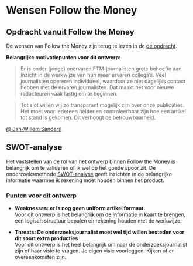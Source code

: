 # Wensen Follow the Money

## Opdracht vanuit Follow the Money
De wensen van Follow the Money zijn terug te lezen in de [de opdracht](https://jorik.gitbook.io/project-blauwdruk/opdracht_vanuit_follow-the-money).

__Belangrijke motivatiepunten voor dit ontwerp:__
> Er is onder (jonge) onervaren FTM-journalisten grote behoefte aan inzicht in de werkwijze van hun meer ervaren collega’s. Veel journalisten opereren individueel, waardoor ze niet dagelijks contact hebben met de ervaren journalisten. Dat maakt het voor nieuwe redacteuren vaak lastig om te beginnen.

> Tot slot willen wij zo transparant mogelijk zijn over onze publicaties. Het moet voor iedereen helder en controleerbaar zijn hoe een artikel tot stand is gekomen. Dit verhoogt de betrouwbaarheid.

[@ Jan-Willem Sanders](https://www.linkedin.com/in/janwillemsanders/?originalSubdomain=nl)


## SWOT-analyse
Het vaststellen van de rol van het ontwerp binnen Follow the Money is belangrijk om te valideren of ik wel op het goede spoor zit. De onderzoeksmethode [SWOT-analyse](https://jorik.gitbook.io/project-blauwdruk/research_methods/swot-analyse) geeft inzichten in de belangrijke informatie waarmee ik rekening moet houden binnen het product.


### Punten voor dit ontwerp
* __Weaknesses: er is nog geen uniform artikel formaat.__
<br>Voor dit ontwerp is het belangrijk om de informatie in kaart te brengen, een logisch structuur bepalen en rekening houden met de werkwijze.

* __Threats: De onderzoeksjournalist moet wel tijd willen besteden voor dit soort extra producties__
<br>Voor dit ontwerp is het heel belangrijk om naar de onderzoeksjournalist zijn of haar visie te vragen. Je eigen visie voorleggen. Kijken of er overeenkomsten zijn.

